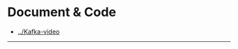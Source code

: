 
# Document & Code

- [../Kafka-video](https://github.com/zozospider/note/blob/master/stream/Kafka/Kafka-video.md)

---
